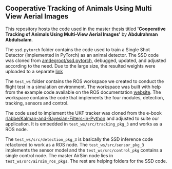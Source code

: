 ## Cooperative Tracking of Animals Using Multi View Aerial Images

This repository hosts the code used in the master thesis titled **'Cooperative Tracking of Animals Using Multi-View Aerial Images'** by **Abdulrahman Abdulsalam**.

The `ssd.pytorch` folder contains the code used to train a Single Shot Detector (implemented in PyTorch) as an animal detector. The SSD code was cloned from [amdegroot/ssd.pytorch](https://github.com/amdegroot/ssd.pytorch), debugged, updated, and adjusted according to the need. Due to the large size, the resulted weights were uploaded to a separate [link](https://drive.google.com/drive/folders/1bS8U3M0u12KoRpOE-qK-X8qpyl00IA27?usp=sharing)

The `test_ws` folder contains the ROS workspace we created to conduct the flight test in a simulation environment. The workspace was built with help from the example code available on the ROS documentation [website](http://wiki.ros.org/). The workspace contains the code that implements the four modules, detection, tracking, sensors and control.

The code used to implement the UKF tracker was cloned from the e-book [rlabbe/Kalman-and-Bayesian-Filters-in-Python](https://github.com/rlabbe/Kalman-and-Bayesian-Filters-in-Python) and adjusted to suite our application. It is embedded in `test_ws/src/tracking_pkg_3` and works as a ROS node.

The `test_ws/src/detection_pkg_3` is basically the SSD inference code refactored to work as a ROS node. The `test_ws/src/sensor_pkg_3` implements the sensor model and the `test_ws/src/control_pkg` contains a single control node. The master AirSim node lies in `test_ws/src/airsim_ros_pkgs`. The rest are helping folders for the SSD code.
